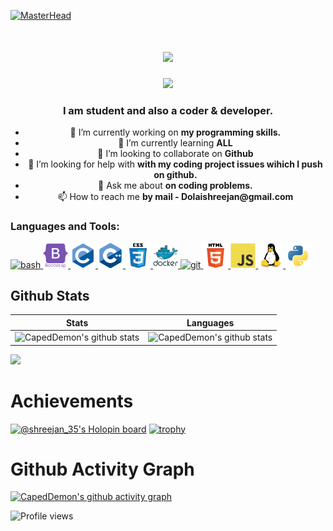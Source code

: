 
[![MasterHead](https://visme.co/blog/wp-content/uploads/2019/10/animated-presentation-software-header.gif)]()
<br/>

<h1 align="center">
  <a href="https://git.io/typing-svg">
    <img src="https://readme-typing-svg.herokuapp.com/?lines=Hello,+There!+👋;I'm+Shreejan+Dolai....;Nice+to+meet+you!&center=true&size=30">
  </a>
</h1>
<div align="center" style="border-radius='5px'"><img src ="https://github.com/Shreejan-35/Shreejan-35/blob/main/giphy%20(1).webp" width="100px"></div>
<h3 align="center">I am student and also a coder & developer.</h3>
<div align="center">
<ul>
<li>🔭 I’m currently working on <b>my programming skills.</b></li>

<li>🌱 I’m currently learning <b>ALL</b></li>

<li>👯 I’m looking to collaborate on <b>Github</b></li>

<li>🤝 I’m looking for help with <b>with my coding project issues wihich I push on github.</b></li>

<li>💬 Ask me about <b>on coding problems.</b></li>

<li>📫 How to reach me <b>by mail - Dolaishreejan@gmail.com</b></li></ul></div>

<h3 align="left">Languages and Tools:</h3>
<p align="left"> <a href="https://www.gnu.org/software/bash/" target="_blank"> <img src="https://www.vectorlogo.zone/logos/gnu_bash/gnu_bash-icon.svg" alt="bash" width="40" height="40"/> </a> <a href="https://getbootstrap.com" target="_blank"> <img src="https://raw.githubusercontent.com/devicons/devicon/master/icons/bootstrap/bootstrap-plain-wordmark.svg" alt="bootstrap" width="40" height="40"/> </a> <a href="https://www.cprogramming.com/" target="_blank"> <img src="https://raw.githubusercontent.com/devicons/devicon/master/icons/c/c-original.svg" alt="c" width="40" height="40"/> </a> <a href="https://www.w3schools.com/cpp/" target="_blank"> <img src="https://raw.githubusercontent.com/devicons/devicon/master/icons/cplusplus/cplusplus-original.svg" alt="cplusplus" width="40" height="40"/> </a> <a href="https://www.w3schools.com/css/" target="_blank"> <img src="https://raw.githubusercontent.com/devicons/devicon/master/icons/css3/css3-original-wordmark.svg" alt="css3" width="40" height="40"/> </a> <a href="https://www.docker.com/" target="_blank"> <img src="https://raw.githubusercontent.com/devicons/devicon/master/icons/docker/docker-original-wordmark.svg" alt="docker" width="40" height="40"/> </a> <a href="https://git-scm.com/" target="_blank"> <img src="https://www.vectorlogo.zone/logos/git-scm/git-scm-icon.svg" alt="git" width="40" height="40"/> </a> <a href="https://www.w3.org/html/" target="_blank"> <img src="https://raw.githubusercontent.com/devicons/devicon/master/icons/html5/html5-original-wordmark.svg" alt="html5" width="40" height="40"/> </a> <a href="https://developer.mozilla.org/en-US/docs/Web/JavaScript" target="_blank"> <img src="https://raw.githubusercontent.com/devicons/devicon/master/icons/javascript/javascript-original.svg" alt="javascript" width="40" height="40"/> </a> <a href="https://www.linux.org/" target="_blank"> <img src="https://raw.githubusercontent.com/devicons/devicon/master/icons/linux/linux-original.svg" alt="linux" width="40" height="40"/> </a> <a href="https://www.python.org" target="_blank"> <img src="https://raw.githubusercontent.com/devicons/devicon/master/icons/python/python-original.svg" alt="python" width="40" height="40"/> </a> </p>

## Github Stats
| Stats                                                                                                                                       | Languages                                                                                                                         |
|-----------------------------------------------------------------------------------------------------------------------------------------|---------------------------------------------------------------------------------------------------------------------------|
| ![CapedDemon's github stats](https://github-readme-stats.vercel.app/api?username=CapedDemon&show_icons=true&theme=radical&include_all_commits=true) | ![CapedDemon's github stats](https://github-readme-stats.vercel.app/api/top-langs/?username=CapedDemon&theme=radical&layout=compact) |

<img src="https://github-readme-streak-stats.herokuapp.com/?user=CapedDemon"></img>

# Achievements
[![@shreejan_35's Holopin board](https://holopin.io/api/user/board?user=shreejan_35)](https://holopin.io/@shreejan_35)
[![trophy](https://github-profile-trophy.vercel.app/?username=CapedDemon&theme=onedark)](https://github.com/ryo-ma/github-profile-trophy)

# Github Activity Graph

[![CapedDemon's github activity graph](https://activity-graph.herokuapp.com/graph?username=CapedDemon&theme=dracula)](https://github.com/ashutosh00710/github-readme-activity-graph)

![Profile views](https://gpvc.arturio.dev/CapedDemon) 

